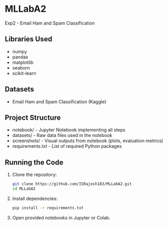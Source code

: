 # MLLabA2
Exp2 - Email Ham and Spam Classification

## Libraries Used
- numpy
- pandas
- matplotlib
- seaborn
- scikit-learn

## Datasets
- Email Ham and Spam Classification (Kaggle)

## Project Structure
- notebook/ - Jupyter Notebook implementing all steps
- datasets/ - Raw data files used in the notebook
- screenshots/ - Visual outputs from notebook (plots, evaluation metrics)
- requirements.txt - List of required Python packages

## Running the Code
1. Clone the repository:
    ```bash
    git clone https://github.com/ISRajesh183/MLLabA2.git
    cd MLLabA2
    ```
2. Install dependencies:
    ```bash
    pip install -r requirements.txt
    ```
3. Open provided notebooks in Jupyter or Colab.
